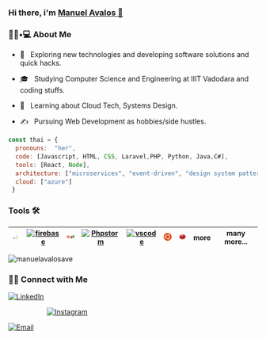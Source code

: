 ### Hi there, i'm <a  href="https://github.com/manuelavalosave/manuelavalosave/">Manuel Avalos 👋 </a>
<h3> 👨🏻•💻 About Me </h3>



- 🤔 &nbsp; Exploring new technologies and developing software solutions and quick hacks.

- 🎓 &nbsp; Studying Computer Science and Engineering at IIIT Vadodara and coding stuffs.

- 🌱 &nbsp; Learning about Cloud Tech, Systems Design.

- ✍️ &nbsp; Pursuing Web Development as hobbies/side hustles.


```javascript
const thai = {
  pronouns:  "her",
  code: [Javascript, HTML, CSS, Laravel,PHP, Python, Java,C#],
  tools: [React, Node],
  architecture: ["microservices", "event-driven", "design system pattern"],
  cloud: ["azure"]
 }
```

### Tools 🛠️

| [<img src="https://raw.githubusercontent.com/github/explore/80688e429a7d4ef2fca1e82350fe8e3517d3494d/topics/mysql/mysql.png" alt="mysql" width="24">](https://www.mysql.com/) |  [<img src="https://cdn-icons-png.flaticon.com/512/873/873107.png" alt="firebase" width="24">](https://firebase.google.com/) | [<img src="https://raw.githubusercontent.com/github/explore/80688e429a7d4ef2fca1e82350fe8e3517d3494d/topics/git/git.png" alt="Git" width="24">](https://git-scm.com/) |  [<img src="https://logonoid.com/images/phpstorm-logo.png" alt="Phpstorm" width="24">](https://www.jetbrains.com/phpstorm/) | [<img src="https://upload.wikimedia.org/wikipedia/commons/thumb/2/2d/Visual_Studio_Code_1.18_icon.svg/1200px-Visual_Studio_Code_1.18_icon.svg.png" alt="vscode" width="24">](https://code.visualstudio.com/) | [<img src="https://raw.githubusercontent.com/github/explore/80688e429a7d4ef2fca1e82350fe8e3517d3494d/topics/ubuntu/ubuntu.png" alt="Ubuntu" width="24">](https://ubuntu.com/)  |  [<img src="https://raw.githubusercontent.com/github/explore/80688e429a7d4ef2fca1e82350fe8e3517d3494d/topics/redis/redis.png" alt="Redis" width="24">](https://redis.io/) | more| many more...
|---|---|---|---|---|---|---|---|---|
<img src="https://github-readme-stats.vercel.app/api/top-langs/?username=manuelavalosave" alt="manuelavalosave" widt="100%" />
<h3> 🤝🏻 Connect with Me </h3>



<a href="https://www.linkedin.com/in/soyavalosoficial/"><img alt="LinkedIn" src="https://img.shields.io/badge/LinkedIn-Manuel%20Avalos?style=flat-square&logo=linkedin"></a>

<a href="https://www.instagram.com/avalos_ia" style="
    margin: -35px 0px -10px 78px;
"><img alt="Instagram" src="https://img.shields.io/badge/Instagram-Avalos_ia?style=flat-square&logo=instagram"></a>

<a href="mailto:contacto@manuelavalos.dev"><img alt="Email" src="https://img.shields.io/badge/Email-contacto@manuelavalos.dev-blue?style=flat-square&logo=gmail"></a>

<!--
**manuelavalosave/manuelavalosave** is a ✨ _special_ ✨ repository because its `README.md` (this file) appears on your GitHub profile.

Here are some ideas to get you started:

- 🔭 I’m currently working on ...
- 🌱 I’m currently learning ...
- 👯 I’m looking to collaborate on ...
- 🤔 I’m looking for help with ...
- 💬 Ask me about ...
- 📫 How to reach me: ...
- 😄 Pronouns: ...
- ⚡ Fun fact: ...
-->
